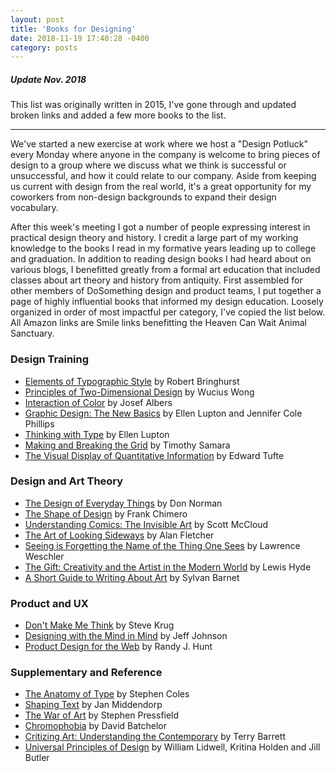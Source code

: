 ```yaml
---
layout: post
title: 'Books for Designing'
date: 2018-11-19 17:40:28 -0400
category: posts
---
```


##### Update Nov. 2018

This list was originally written in 2015, I've gone through and updated broken links and added a few more books to the list.

---

We've started a new exercise at work where we host a "Design Potluck" every Monday where anyone in the company is welcome to bring pieces of design to a group where we discuss what we think is successful or unsuccessful, and how it could relate to our company. Aside from keeping us current with design from the real world, it's a great opportunity for my coworkers from non-design backgrounds to expand their design vocabulary.

After this week's meeting I got a number of people expressing interest in practical design theory and history. I credit a large part of my working knowledge to the books I read in my formative years leading up to college and graduation. In addition to reading design books I had heard about on various blogs, I benefitted greatly from a formal art education that included classes about art theory and history from antiquity. First assembled for other members of DoSomething design and product teams, I put together a page of highly influential books that informed my design education. Loosely organized in order of most impactful per category, I've copied the list below. All Amazon links are Smile links benefitting the Heaven Can Wait Animal Sanctuary.

### Design Training

- [Elements of Typographic Style](http://smile.amazon.com/dp/0881792128) by Robert Bringhurst
- [Principles of Two-Dimensional Design](http://smile.amazon.com/dp/0471289604) by Wucius Wong
- [Interaction of Color](http://smile.amazon.com/dp/0300179359) by Josef Albers
- [Graphic Design: The New Basics](http://smile.amazon.com/dp/1616893257) by Ellen Lupton and Jennifer Cole Phillips
- [Thinking with Type](http://smile.amazon.com/dp/1568989695) by Ellen Lupton
- [Making and Breaking the Grid](http://smile.amazon.com/dp/1592531253) by Timothy Samara
- [The Visual Display of Quantitative Information](http://smile.amazon.com/dp/0961392142) by Edward Tufte

### Design and Art Theory

- [The Design of Everyday Things](http://smile.amazon.com/dp/0465050654) by Don Norman
- [The Shape of Design](http://shapeofdesignbook.com/) by Frank Chimero
- [Understanding Comics: The Invisible Art](http://smile.amazon.com/dp/006097625X) by Scott McCloud
- [The Art of Looking Sideways](http://smile.amazon.com/dp/0714834491) by Alan Fletcher
- [Seeing is Forgetting the Name of the Thing One Sees](http://smile.amazon.com/dp/0520256093) by Lawrence Weschler
- [The Gift: Creativity and the Artist in the Modern World](http://smile.amazon.com/dp/0307279502) by Lewis Hyde
- [A Short Guide to Writing About Art](http://smile.amazon.com/dp/020588699X) by Sylvan Barnet

### Product and UX

- [Don't Make Me Think](http://smile.amazon.com/dp/0321965515) by Steve Krug
- [Designing with the Mind in Mind](http://smile.amazon.com/dp/0124079148) by Jeff Johnson
- [Product Design for the Web](http://smile.amazon.com/dp/0321929039) by Randy J. Hunt

### Supplementary and Reference

- [The Anatomy of Type](http://smile.amazon.com/dp/0062203126) by Stephen Coles
- [Shaping Text](http://smile.amazon.com/dp/9063692234) by Jan Middendorp
- [The War of Art](http://smile.amazon.com/dp/1936891026) by Stephen Pressfield
- [Chromophobia](http://smile.amazon.com/dp/1861890745) by David Batchelor
- [Critizing Art: Understanding the Contemporary](http://smile.amazon.com/dp/0073379190) by Terry Barrett
- [Universal Principles of Design](http://smile.amazon.com/dp/1592535879) by William Lidwell, Kritina Holden and Jill Butler
